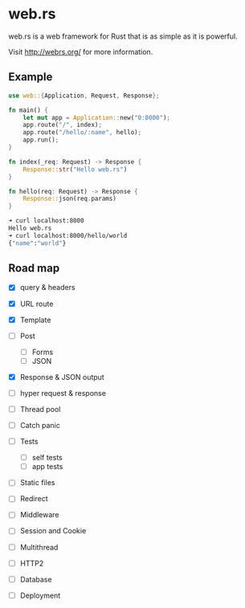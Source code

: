 # web.rs

web.rs is a web framework for Rust that is as simple as it is powerful.

Visit http://webrs.org/ for more information.

## Example

```Rust
use web::{Application, Request, Response};

fn main() {
    let mut app = Application::new("0:8000");
    app.route("/", index);
    app.route("/hello/:name", hello);
    app.run();
}

fn index(_req: Request) -> Response {
    Response::str("Hello web.rs")
}

fn hello(req: Request) -> Response {
    Response::json(req.params)
}
```

``` bash
➜ curl localhost:8000
Hello web.rs
➜ curl localhost:8000/hello/world
{"name":"world"}
```
## Road map

- [x] query & headers
- [x] URL route
- [x] Template
- [ ] Post
    - [ ] Forms
    - [ ] JSON
- [x] Response & JSON output
- [ ] hyper request & response
- [ ] Thread pool
- [ ] Catch panic
- [ ] Tests
    - [ ] self tests
    - [ ] app tests
- [ ] Static files
- [ ] Redirect
- [ ] Middleware
- [ ] Session and Cookie
- [ ] Multithread
- [ ] HTTP2
- [ ] Database
- [ ] Deployment

